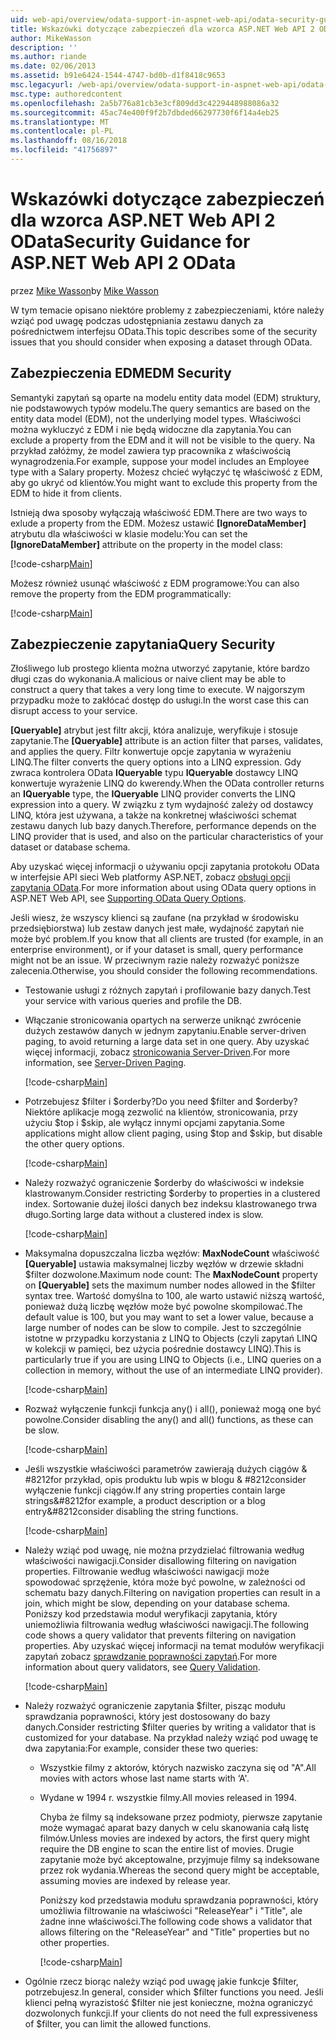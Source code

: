 ```yaml
---
uid: web-api/overview/odata-support-in-aspnet-web-api/odata-security-guidance
title: Wskazówki dotyczące zabezpieczeń dla wzorca ASP.NET Web API 2 OData | Dokumentacja firmy Microsoft
author: MikeWasson
description: ''
ms.author: riande
ms.date: 02/06/2013
ms.assetid: b91e6424-1544-4747-bd0b-d1f8418c9653
msc.legacyurl: /web-api/overview/odata-support-in-aspnet-web-api/odata-security-guidance
msc.type: authoredcontent
ms.openlocfilehash: 2a5b776a81cb3e3cf809dd3c4229448988086a32
ms.sourcegitcommit: 45ac74e400f9f2b7dbded66297730f6f14a4eb25
ms.translationtype: MT
ms.contentlocale: pl-PL
ms.lasthandoff: 08/16/2018
ms.locfileid: "41756897"
---
```

<a name="security-guidance-for-aspnet-web-api-2-odata"></a><span data-ttu-id="90adf-102">Wskazówki dotyczące zabezpieczeń dla wzorca ASP.NET Web API 2 OData</span><span class="sxs-lookup"><span data-stu-id="90adf-102">Security Guidance for ASP.NET Web API 2 OData</span></span>
====================
<span data-ttu-id="90adf-103">przez [Mike Wasson](https://github.com/MikeWasson)</span><span class="sxs-lookup"><span data-stu-id="90adf-103">by [Mike Wasson](https://github.com/MikeWasson)</span></span>

<span data-ttu-id="90adf-104">W tym temacie opisano niektóre problemy z zabezpieczeniami, które należy wziąć pod uwagę podczas udostępniania zestawu danych za pośrednictwem interfejsu OData.</span><span class="sxs-lookup"><span data-stu-id="90adf-104">This topic describes some of the security issues that you should consider when exposing a dataset through OData.</span></span>

## <a name="edm-security"></a><span data-ttu-id="90adf-105">Zabezpieczenia EDM</span><span class="sxs-lookup"><span data-stu-id="90adf-105">EDM Security</span></span>

<span data-ttu-id="90adf-106">Semantyki zapytań są oparte na modelu entity data model (EDM) struktury, nie podstawowych typów modelu.</span><span class="sxs-lookup"><span data-stu-id="90adf-106">The query semantics are based on the entity data model (EDM), not the underlying model types.</span></span> <span data-ttu-id="90adf-107">Właściwości można wykluczyć z EDM i nie będą widoczne dla zapytania.</span><span class="sxs-lookup"><span data-stu-id="90adf-107">You can exclude a property from the EDM and it will not be visible to the query.</span></span> <span data-ttu-id="90adf-108">Na przykład załóżmy, że model zawiera typ pracownika z właściwością wynagrodzenia.</span><span class="sxs-lookup"><span data-stu-id="90adf-108">For example, suppose your model includes an Employee type with a Salary property.</span></span> <span data-ttu-id="90adf-109">Możesz chcieć wyłączyć tę właściwość z EDM, aby go ukryć od klientów.</span><span class="sxs-lookup"><span data-stu-id="90adf-109">You might want to exclude this property from the EDM to hide it from clients.</span></span>

<span data-ttu-id="90adf-110">Istnieją dwa sposoby wyłączają właściwość EDM.</span><span class="sxs-lookup"><span data-stu-id="90adf-110">There are two ways to exlude a property from the EDM.</span></span> <span data-ttu-id="90adf-111">Możesz ustawić **[IgnoreDataMember]** atrybutu dla właściwości w klasie modelu:</span><span class="sxs-lookup"><span data-stu-id="90adf-111">You can set the **[IgnoreDataMember]** attribute on the property in the model class:</span></span>

[!code-csharp[Main](odata-security-guidance/samples/sample1.cs)]

<span data-ttu-id="90adf-112">Możesz również usunąć właściwość z EDM programowe:</span><span class="sxs-lookup"><span data-stu-id="90adf-112">You can also remove the property from the EDM programmatically:</span></span>

[!code-csharp[Main](odata-security-guidance/samples/sample2.cs)]

## <a name="query-security"></a><span data-ttu-id="90adf-113">Zabezpieczenie zapytania</span><span class="sxs-lookup"><span data-stu-id="90adf-113">Query Security</span></span>

<span data-ttu-id="90adf-114">Złośliwego lub prostego klienta można utworzyć zapytanie, które bardzo długi czas do wykonania.</span><span class="sxs-lookup"><span data-stu-id="90adf-114">A malicious or naive client may be able to construct a query that takes a very long time to execute.</span></span> <span data-ttu-id="90adf-115">W najgorszym przypadku może to zakłócać dostęp do usługi.</span><span class="sxs-lookup"><span data-stu-id="90adf-115">In the worst case this can disrupt access to your service.</span></span>

<span data-ttu-id="90adf-116">**[Queryable]** atrybut jest filtr akcji, która analizuje, weryfikuje i stosuje zapytanie.</span><span class="sxs-lookup"><span data-stu-id="90adf-116">The **[Queryable]** attribute is an action filter that parses, validates, and applies the query.</span></span> <span data-ttu-id="90adf-117">Filtr konwertuje opcje zapytania w wyrażeniu LINQ.</span><span class="sxs-lookup"><span data-stu-id="90adf-117">The filter converts the query options into a LINQ expression.</span></span> <span data-ttu-id="90adf-118">Gdy zwraca kontrolera OData **IQueryable** typu **IQueryable** dostawcy LINQ konwertuje wyrażenie LINQ do kwerendy.</span><span class="sxs-lookup"><span data-stu-id="90adf-118">When the OData controller returns an **IQueryable** type, the **IQueryable** LINQ provider converts the LINQ expression into a query.</span></span> <span data-ttu-id="90adf-119">W związku z tym wydajność zależy od dostawcy LINQ, która jest używana, a także na konkretnej właściwości schemat zestawu danych lub bazy danych.</span><span class="sxs-lookup"><span data-stu-id="90adf-119">Therefore, performance depends on the LINQ provider that is used, and also on the particular characteristics of your dataset or database schema.</span></span>

<span data-ttu-id="90adf-120">Aby uzyskać więcej informacji o używaniu opcji zapytania protokołu OData w interfejsie API sieci Web platformy ASP.NET, zobacz [obsługi opcji zapytania OData](supporting-odata-query-options.md).</span><span class="sxs-lookup"><span data-stu-id="90adf-120">For more information about using OData query options in ASP.NET Web API, see [Supporting OData Query Options](supporting-odata-query-options.md).</span></span>

<span data-ttu-id="90adf-121">Jeśli wiesz, że wszyscy klienci są zaufane (na przykład w środowisku przedsiębiorstwa) lub zestaw danych jest małe, wydajność zapytań nie może być problem.</span><span class="sxs-lookup"><span data-stu-id="90adf-121">If you know that all clients are trusted (for example, in an enterprise environment), or if your dataset is small, query performance might not be an issue.</span></span> <span data-ttu-id="90adf-122">W przeciwnym razie należy rozważyć poniższe zalecenia.</span><span class="sxs-lookup"><span data-stu-id="90adf-122">Otherwise, you should consider the following recommendations.</span></span>

- <span data-ttu-id="90adf-123">Testowanie usługi z różnych zapytań i profilowanie bazy danych.</span><span class="sxs-lookup"><span data-stu-id="90adf-123">Test your service with various queries and profile the DB.</span></span>
- <span data-ttu-id="90adf-124">Włączanie stronicowania opartych na serwerze uniknąć zwrócenie dużych zestawów danych w jednym zapytaniu.</span><span class="sxs-lookup"><span data-stu-id="90adf-124">Enable server-driven paging, to avoid returning a large data set in one query.</span></span> <span data-ttu-id="90adf-125">Aby uzyskać więcej informacji, zobacz [stronicowania Server-Driven](supporting-odata-query-options.md#server-paging).</span><span class="sxs-lookup"><span data-stu-id="90adf-125">For more information, see [Server-Driven Paging](supporting-odata-query-options.md#server-paging).</span></span> 

    [!code-csharp[Main](odata-security-guidance/samples/sample3.cs)]
- <span data-ttu-id="90adf-126">Potrzebujesz $filter i $orderby?</span><span class="sxs-lookup"><span data-stu-id="90adf-126">Do you need $filter and $orderby?</span></span> <span data-ttu-id="90adf-127">Niektóre aplikacje mogą zezwolić na klientów, stronicowania, przy użyciu $top i $skip, ale wyłącz innymi opcjami zapytania.</span><span class="sxs-lookup"><span data-stu-id="90adf-127">Some applications might allow client paging, using $top and $skip, but disable the other query options.</span></span> 

    [!code-csharp[Main](odata-security-guidance/samples/sample4.cs)]
- <span data-ttu-id="90adf-128">Należy rozważyć ograniczenie $orderby do właściwości w indeksie klastrowanym.</span><span class="sxs-lookup"><span data-stu-id="90adf-128">Consider restricting $orderby to properties in a clustered index.</span></span> <span data-ttu-id="90adf-129">Sortowanie dużej ilości danych bez indeksu klastrowanego trwa długo.</span><span class="sxs-lookup"><span data-stu-id="90adf-129">Sorting large data without a clustered index is slow.</span></span> 

    [!code-csharp[Main](odata-security-guidance/samples/sample5.cs)]
- <span data-ttu-id="90adf-130">Maksymalna dopuszczalna liczba węzłów: **MaxNodeCount** właściwość **[Queryable]** ustawia maksymalnej liczby węzłów w drzewie składni $filter dozwolone.</span><span class="sxs-lookup"><span data-stu-id="90adf-130">Maximum node count: The **MaxNodeCount** property on **[Queryable]** sets the maximum number nodes allowed in the $filter syntax tree.</span></span> <span data-ttu-id="90adf-131">Wartość domyślna to 100, ale warto ustawić niższą wartość, ponieważ dużą liczbę węzłów może być powolne skompilować.</span><span class="sxs-lookup"><span data-stu-id="90adf-131">The default value is 100, but you may want to set a lower value, because a large number of nodes can be slow to compile.</span></span> <span data-ttu-id="90adf-132">Jest to szczególnie istotne w przypadku korzystania z LINQ to Objects (czyli zapytań LINQ w kolekcji w pamięci, bez użycia pośrednie dostawcy LINQ).</span><span class="sxs-lookup"><span data-stu-id="90adf-132">This is particularly true if you are using LINQ to Objects (i.e., LINQ queries on a collection in memory, without the use of an intermediate LINQ provider).</span></span> 

    [!code-csharp[Main](odata-security-guidance/samples/sample6.cs)]
- <span data-ttu-id="90adf-133">Rozważ wyłączenie funkcji funkcja any() i all(), ponieważ mogą one być powolne.</span><span class="sxs-lookup"><span data-stu-id="90adf-133">Consider disabling the any() and all() functions, as these can be slow.</span></span> 

    [!code-csharp[Main](odata-security-guidance/samples/sample7.cs)]
- <span data-ttu-id="90adf-134">Jeśli wszystkie właściwości parametrów zawierają dużych ciągów & #8212for przykład, opis produktu lub wpis w blogu & #8212consider wyłączenie funkcji ciągów.</span><span class="sxs-lookup"><span data-stu-id="90adf-134">If any string properties contain large strings&#8212for example, a product description or a blog entry&#8212consider disabling the string functions.</span></span> 

    [!code-csharp[Main](odata-security-guidance/samples/sample8.cs)]
- <span data-ttu-id="90adf-135">Należy wziąć pod uwagę, nie można przydzielać filtrowania według właściwości nawigacji.</span><span class="sxs-lookup"><span data-stu-id="90adf-135">Consider disallowing filtering on navigation properties.</span></span> <span data-ttu-id="90adf-136">Filtrowanie według właściwości nawigacji może spowodować sprzężenie, która może być powolne, w zależności od schematu bazy danych.</span><span class="sxs-lookup"><span data-stu-id="90adf-136">Filtering on navigation properties can result in a join, which might be slow, depending on your database schema.</span></span> <span data-ttu-id="90adf-137">Poniższy kod przedstawia moduł weryfikacji zapytania, który uniemożliwia filtrowania według właściwości nawigacji.</span><span class="sxs-lookup"><span data-stu-id="90adf-137">The following code shows a query validator that prevents filtering on navigation properties.</span></span> <span data-ttu-id="90adf-138">Aby uzyskać więcej informacji na temat modułów weryfikacji zapytań zobacz [sprawdzanie poprawności zapytań](supporting-odata-query-options.md#query-validation).</span><span class="sxs-lookup"><span data-stu-id="90adf-138">For more information about query validators, see [Query Validation](supporting-odata-query-options.md#query-validation).</span></span> 

    [!code-csharp[Main](odata-security-guidance/samples/sample9.cs)]
- <span data-ttu-id="90adf-139">Należy rozważyć ograniczenie zapytania $filter, pisząc modułu sprawdzania poprawności, który jest dostosowany do bazy danych.</span><span class="sxs-lookup"><span data-stu-id="90adf-139">Consider restricting $filter queries by writing a validator that is customized for your database.</span></span> <span data-ttu-id="90adf-140">Na przykład należy wziąć pod uwagę te dwa zapytania:</span><span class="sxs-lookup"><span data-stu-id="90adf-140">For example, consider these two queries:</span></span> 

  - <span data-ttu-id="90adf-141">Wszystkie filmy z aktorów, których nazwisko zaczyna się od "A".</span><span class="sxs-lookup"><span data-stu-id="90adf-141">All movies with actors whose last name starts with ‘A'.</span></span>
  - <span data-ttu-id="90adf-142">Wydane w 1994 r. wszystkie filmy.</span><span class="sxs-lookup"><span data-stu-id="90adf-142">All movies released in 1994.</span></span>

    <span data-ttu-id="90adf-143">Chyba że filmy są indeksowane przez podmioty, pierwsze zapytanie może wymagać aparat bazy danych w celu skanowania całą listę filmów.</span><span class="sxs-lookup"><span data-stu-id="90adf-143">Unless movies are indexed by actors, the first query might require the DB engine to scan the entire list of movies.</span></span> <span data-ttu-id="90adf-144">Drugie zapytanie może być akceptowalne, przyjmuje filmy są indeksowane przez rok wydania.</span><span class="sxs-lookup"><span data-stu-id="90adf-144">Whereas the second query might be acceptable, assuming movies are indexed by release year.</span></span>

    <span data-ttu-id="90adf-145">Poniższy kod przedstawia modułu sprawdzania poprawności, który umożliwia filtrowanie na właściwości "ReleaseYear" i "Title", ale żadne inne właściwości.</span><span class="sxs-lookup"><span data-stu-id="90adf-145">The following code shows a validator that allows filtering on the "ReleaseYear" and "Title" properties but no other properties.</span></span>

    [!code-csharp[Main](odata-security-guidance/samples/sample10.cs)]
- <span data-ttu-id="90adf-146">Ogólnie rzecz biorąc należy wziąć pod uwagę jakie funkcje $filter, potrzebujesz.</span><span class="sxs-lookup"><span data-stu-id="90adf-146">In general, consider which $filter functions you need.</span></span> <span data-ttu-id="90adf-147">Jeśli klienci pełną wyrazistość $filter nie jest konieczne, można ograniczyć dozwolonych funkcji.</span><span class="sxs-lookup"><span data-stu-id="90adf-147">If your clients do not need the full expressiveness of $filter, you can limit the allowed functions.</span></span>
